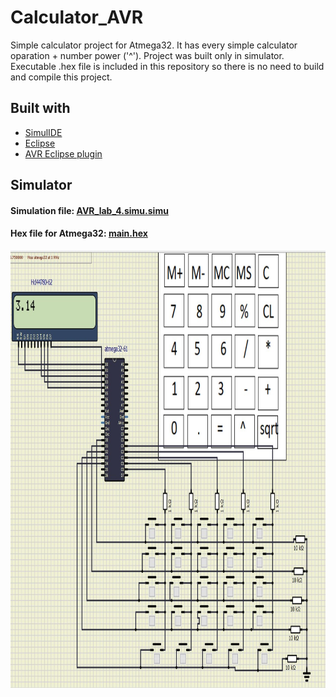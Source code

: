 # Calculator_AVR
Simple calculator project for Atmega32. It has every simple calculator oparation + number power ('^'). Project was built only in simulator.
Executable .hex file is included in this repository so there is no need to build and compile this project.

## Built with
* [SimulIDE](https://www.simulide.com/p/home.html)
* [Eclipse](https://www.eclipse.org/ide/)
* [AVR Eclipse plugin](http://avr-eclipse.sourceforge.net/wiki/index.php/The_AVR_Eclipse_Plugin)

## Simulator
#### Simulation file: [AVR_lab_4.simu.simu](AVR_lab_4.simu.simu)
#### Hex file for Atmega32: [main.hex](main.hex)
<img src="https://raw.githubusercontent.com/KacperSynator/kalkulator_AVR/main/symulator.jpg" width="900" height="700">
